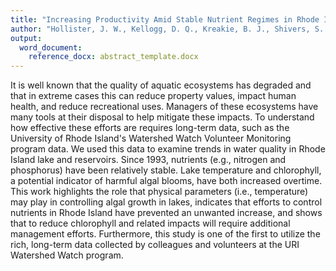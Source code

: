 ```yaml
---
title: "Increasing Productivity Amid Stable Nutrient Regimes in Rhode Island Lakes and Reservoirs"
author: "Hollister, J. W., Kellogg, D. Q., Kreakie, B. J., Shivers, S. D., Herron, E., Green, L., Milstead, W. B., and Gold, A."
output:
  word_document:
    reference_docx: abstract_template.docx
---
```

  
It is well known that the quality of aquatic ecosystems has degraded and that in extreme cases this can reduce property values, impact human health, and reduce recreational uses.  Managers of these ecosystems have many tools at their disposal to help mitigate these impacts.  To understand how effective these efforts are requires long-term data, such as the University of Rhode Island's Watershed Watch Volunteer Monitoring program data.  We used this data to examine trends in water quality in Rhode Island lake and reservoirs.  Since 1993, nutrients (e.g., nitrogen and phosphorus) have been relatively stable.  Lake temperature and chlorophyll, a potential indicator of harmful algal blooms, have both increased overtime.  This work highlights the role that physical parameters (i.e., temperature) may play in controlling algal growth in lakes, indicates that efforts to control nutrients in Rhode Island have prevented an unwanted increase, and shows that to reduce chlorophyll and related impacts will require additional management efforts.  Furthermore, this study is one of the first to utilize the rich, long-term data collected by colleagues and volunteers at the URI Watershed Watch program. 